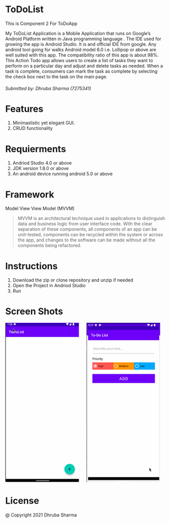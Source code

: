 # ToDoList
 This is Component 2 For ToDoApp

My ToDoList Application is a Mobile Application that runs on Google’s Android Platform written in Java programming language . 
The IDE used for growing the app is Android Studio. It is and official IDE from google. Any android tool going for walks Android model 6.0 i.e. Lollipop or above are well suited with this app. The compatibility ratio of this app is about 98%. 
This Action Todo app allows users to create a list of tasks they want to perform on a particular day and adjust and delete tasks as needed. When a task is complete, consumers can mark the task as complete by selecting the check box next to the task on the main page.

###### Submitted by: Dhruba Sharma (7275341)

# Features
1. Minimaslistic yet elegant GUI.
3. CRUD functionality 

# Requierments 
1. Andriod Studio 4.0 or above
2. JDK version 1.8.0 or above
3. An android device running android 5.0 or above

# Framework
Model View View Model (MVVM)
> MVVM is an architectural technique used in applications to distinguish data and business logic from user interface code. With the clear separation of these components, all components of an app can be unit-tested, components can be recycled within the system or across the app, and changes to the software can be made without all the components being refactored.

# Instructions
1. Download the zip or clone repository and unzip if needed
2. Open the Project in Andriod Studio
3. Run

# Screen Shots
<img src="./Image/Todo.gif"  height="500" alt="Todo Lists" style="margin-right:20px"/>
<img src="./Image/TodoApp.gif"  height="500" alt="Todo Lists" />

# License
@ Copyright 2021 Dhruba Sharma